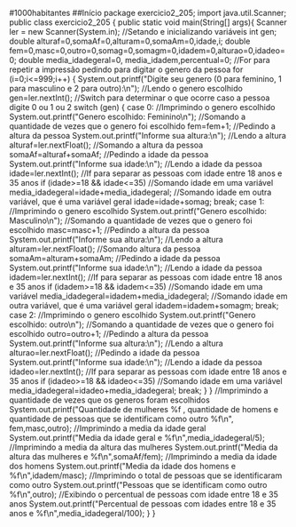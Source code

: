 #1000habitantes
##Início
package exercicio2_205;
import java.util.Scanner;
public class exercicio2_205 {
	public static void main(String[] args){
		Scanner ler = new Scanner(System.in);
		//Setando e inicializando variáveis
		int gen;
		double alturaf=0,somaAf=0,alturam=0,somaAm=0,idade,i;
		double fem=0,masc=0,outro=0,somag=0,somagm=0,idadem=0,alturao=0,idadeo=0;
		double media_idadegeral=0, media_idadem,percentual=0;
		//For para repetir a impressão pedindo para digitar o genero da pessoa
		for (i=0;i<=999;i++) {
			System.out.printf("Digite seu genero (0 para feminino, 1 para masculino e 2 para outro):\n");
			//Lendo o genero escolhido
			gen=ler.nextInt();
			//Switch para determinar o que ocorre caso a pessoa digite 0 ou 1 ou 2
			switch (gen) {
			case 0:
				//Imprimindo o genero escolhido
				System.out.printf("Genero escolhido: Feminino\n");
				//Somando a quantidade de vezes que o genero foi escolhido
				fem=fem+1;
				//Pedindo a altura da pessoa
				System.out.printf("Informe sua altura:\n");
				//Lendo a altura
				alturaf=ler.nextFloat();
				//Somando a altura da pessoa 
				somaAf=alturaf+somaAf;
				//Pedindo a idade da pessoa
				System.out.printf("Informe sua idade:\n");
				//Lendo a idade da pessoa
				idade=ler.nextInt();
				//If para separar as pessoas com idade entre 18 anos e 35 anos
				if (idade>=18 && idade<=35)
					//Somando idade em uma variável
					media_idadegeral=idade+media_idadegeral;
				//Somando idade em outra variável, que é uma variável geral
				idade=idade+somag;
				break;
		    case 1:
		    	//Imprimindo o genero escolhido
		    	System.out.printf("Genero escolhido: Masculino\n");
		    	//Somando a quantidade de vezes que o genero foi escolhido
		    	masc=masc+1;
		    	//Pedindo a altura da pessoa
		    	System.out.printf("Informe sua altura:\n");
		    	//Lendo a altura
		    	alturam=ler.nextFloat();
		    	//Somando altura da pessoa		
				somaAm=alturam+somaAm;
				//Pedindo a idade da pessoa
				System.out.printf("Informe sua idade:\n");
				//Lendo a idade da pessoa
				idadem=ler.nextInt();
				//If para separar as pessoas com idade entre 18 anos e 35 anos
				if (idadem>=18 && idadem<=35)
					//Somando idade em uma variável
					media_idadegeral=idadem+media_idadegeral;
				//Somando idade em outra variável, que é uma variável geral
				idadem=idadem+somagm;
				break;
		    case 2:
		    	//Imprimindo o genero escolhido
		    	System.out.printf("Genero escolhido: outro\n");
		    	//Somando a quantidade de vezes que o genero foi escolhido
		    	outro=outro+1;
		    	//Pedindo a altura da pessoa
		    	System.out.printf("Informe sua altura:\n");
		    	//Lendo a altura
		    	alturao=ler.nextFloat();
		    	//Pedindo a idade da pessoa
		    	System.out.printf("Informe sua idade:\n");
		    	//Lendo a idade da pessoa
		    	idadeo=ler.nextInt();
		    	//If para separar as pessoas com idade entre 18 anos e 35 anos
		    	if (idadeo>=18 && idadeo<=35)
		    		//Somando idade em uma variável
					media_idadegeral=idadeo+media_idadegeral;
		    	break;
			}
	}
		//Imprimindo a quantidade de vezes que os generos foram escolhidos
		System.out.printf("Quantidade de mulheres %f , quantidade de homens e quantidade de pessoas que se identificam como outro %f\n", fem,masc,outro);
		//Imprimindo a media da idade geral
		System.out.printf("Media da idade geral e %f\n",media_idadegeral/5);
		//Imprimindo a media da altura das mulheres
		System.out.printf("Media da altura das mulheres e %f\n",somaAf/fem);
		//Imprimindo a media da idade dos homens
		System.out.printf("Media da idade dos homens e %f\n",idadem/masc);
		//Imprimindo o total de pessoas que se identificaram como outro
		System.out.printf("Pessoas que se identificam como outro %f\n",outro);
		//Exibindo o percentual de pessoas com idade entre 18 e 35 anos
		System.out.printf("Percentual de pessoas com idades entre 18 e 35 anos e %f\n",media_idadegeral/100);
	}
}
